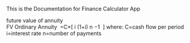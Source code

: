 This is the Documentation for Finance Calculator App





​future value of annuity	  
FV 
Ordinary Annuity
​	 =C×[ 
i
(1+i) 
n
 −1
​	 ]
where:
C=cash flow per period
i=interest rate
n=number of payments
​	